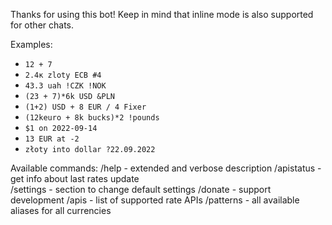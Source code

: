 Thanks for using this bot!
Keep in mind that inline mode is also supported for other chats.

Examples:
- `12 + 7`
- `2.4к zloty ECB #4`
- `43.3 uah !CZK !NOK`
- `(23 + 7)*6k USD &PLN`
- `(1+2) USD + 8 EUR / 4 Fixer`
- `(12keuro + 8k bucks)*2 !pounds`
- `$1 on 2022-09-14`
- `13 EUR at -2`
- `złoty into dollar ?22.09.2022`

Available commands: 
/help - extended and verbose description
/apistatus - get info about last rates update  
/settings - section to change default settings
/donate - support development
/apis - list of supported rate APIs
/patterns - all available aliases for all currencies
